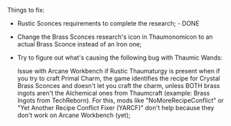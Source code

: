 Things to fix:

* Rustic Sconces requirements to complete the research; - DONE

* Change the Brass Sconces research's icon in Thaumonomicon to an actual Brass Sconce instead of an Iron one;

* Try to figure out what's causing the following bug with Thaumic Wands:

   Issue with Arcane Workbench if Rustic Thaumaturgy is present when if you try to craft Primal Charm, the game identifies the recipe for Crystal Brass Sconces and          doesn't let you craft the charm, unless BOTH brass ingots aren't the Alchemical ones from Thaumcraft (example: Brass Ingots from TechReborn). For this, mods like        "NoMoreRecipeConflict" or "Yet Another Recipe Conflict Fixer (YARCF)" don't help because they don't work on Arcane Workbench (yet);
